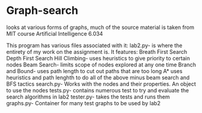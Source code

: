 # Graph-search
looks at various forms of graphs, much of the source material is taken from MIT course Artificial Intelligence 6.034

This program has various files associated with it:
  lab2.py- is where the entirety of my work on the assignment is. It features:
    Breath First Search
    Depth First Search
    Hill Climbing- uses heuristics to give priority to certain nodes
    Beam Search- limits scope of nodes explored at any one time
    Branch and Bound- uses path length to cut out paths that are too long
    A* uses heuristics and path lenghth to do all of the above minus beam search and BFS tactics
  search.py-
    Works with the nodes and their properties.
    An object to use the nodes
  tests.py-
    contains numerous test to try and evaluate the search algorithms in lab2
  tester.py-
    takes the tests and runs them
  graphs.py-
    Container for many test graphs to be used by lab2
